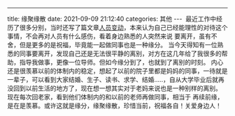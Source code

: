 ---
title: 缘聚缘散
date: 2021-09-09 21:12:40
categories: 其他
--- 
最近工作中经历了很多分别，当时还写了篇文章[人员变动](https://www.jianshu.com/p/2d88bc8e7af6)，本来认为自己已经能理性的对待这个事情，不会再对人员有什么感伤，看着身边熟悉的人突然来说 要离开，虽有不舍，但是更多的是祝福，毕竟能一起做同事也是一种缘分。
当今天得知有一位熟悉的同事要离开，发现自己还是无法很平静的离别，对方在这几年给了我很多的帮助，指导我做事，更像一位导师。但如今缘分到了，也就到了离别的时刻。
内心还是很羡慕以前的体制内的稳定，想起了以前的院子里都是妈妈的同事，一待就是一辈子，可以看到大家结婚、生子、读书、求学、结婚.....，自从大学毕业后就再没回到以前生活的地方了，现在想一想其实对于老妈来说也是一种别样的离别。
现在每次回老家，看到他们体制内的和以前的老师再做同事，相当于 再续前缘，是在是羡慕。或许这就是缘分，缘聚缘散，珍惜当前，祝福各自！关爱身边人！
